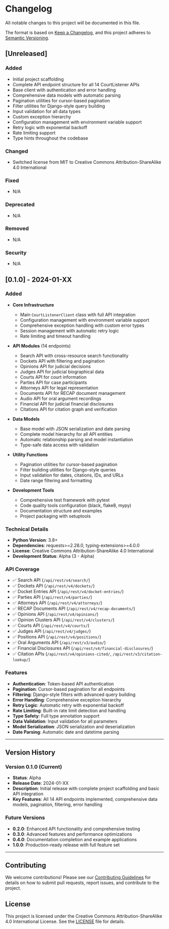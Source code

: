 # Changelog

All notable changes to this project will be documented in this file.

The format is based on [Keep a Changelog](https://keepachangelog.com/en/1.0.0/),
and this project adheres to [Semantic Versioning](https://semver.org/spec/v2.0.0.html).

## [Unreleased]

### Added
- Initial project scaffolding
- Complete API endpoint structure for all 14 CourtListener APIs
- Base client with authentication and error handling
- Comprehensive data models with automatic parsing
- Pagination utilities for cursor-based pagination
- Filter utilities for Django-style query building
- Input validation for all data types
- Custom exception hierarchy
- Configuration management with environment variable support
- Retry logic with exponential backoff
- Rate limiting support
- Type hints throughout the codebase

### Changed
- Switched license from MIT to Creative Commons Attribution-ShareAlike 4.0 International

### Fixed
- N/A

### Deprecated
- N/A

### Removed
- N/A

### Security
- N/A

## [0.1.0] - 2024-01-XX

### Added
- **Core Infrastructure**
  - Main `CourtListenerClient` class with full API integration
  - Configuration management with environment variable support
  - Comprehensive exception handling with custom error types
  - Session management with automatic retry logic
  - Rate limiting and timeout handling

- **API Modules** (14 endpoints)
  - Search API with cross-resource search functionality
  - Dockets API with filtering and pagination
  - Opinions API for judicial decisions
  - Judges API for judicial biographical data
  - Courts API for court information
  - Parties API for case participants
  - Attorneys API for legal representation
  - Documents API for RECAP document management
  - Audio API for oral argument recordings
  - Financial API for judicial financial disclosures
  - Citations API for citation graph and verification

- **Data Models**
  - Base model with JSON serialization and date parsing
  - Complete model hierarchy for all API entities
  - Automatic relationship parsing and model instantiation
  - Type-safe data access with validation

- **Utility Functions**
  - Pagination utilities for cursor-based pagination
  - Filter building utilities for Django-style queries
  - Input validation for dates, citations, IDs, and URLs
  - Date range filtering and formatting

- **Development Tools**
  - Comprehensive test framework with pytest
  - Code quality tools configuration (black, flake8, mypy)
  - Documentation structure and examples
  - Project packaging with setuptools

### Technical Details
- **Python Version**: 3.8+
- **Dependencies**: requests>=2.28.0, typing-extensions>=4.0.0
- **License**: Creative Commons Attribution-ShareAlike 4.0 International
- **Development Status**: Alpha (3 - Alpha)

### API Coverage
- ✅ Search API (`/api/rest/v4/search/`)
- ✅ Dockets API (`/api/rest/v4/dockets/`)
- ✅ Docket Entries API (`/api/rest/v4/docket-entries/`)
- ✅ Parties API (`/api/rest/v4/parties/`)
- ✅ Attorneys API (`/api/rest/v4/attorneys/`)
- ✅ RECAP Documents API (`/api/rest/v4/recap-documents/`)
- ✅ Opinions API (`/api/rest/v4/opinions/`)
- ✅ Opinion Clusters API (`/api/rest/v4/clusters/`)
- ✅ Courts API (`/api/rest/v4/courts/`)
- ✅ Judges API (`/api/rest/v4/judges/`)
- ✅ Positions API (`/api/rest/v4/positions/`)
- ✅ Oral Arguments API (`/api/rest/v3/audio/`)
- ✅ Financial Disclosures API (`/api/rest/v4/financial-disclosures/`)
- ✅ Citation APIs (`/api/rest/v4/opinions-cited/`, `/api/rest/v3/citation-lookup/`)

### Features
- **Authentication**: Token-based API authentication
- **Pagination**: Cursor-based pagination for all endpoints
- **Filtering**: Django-style filters with advanced query building
- **Error Handling**: Comprehensive exception hierarchy
- **Retry Logic**: Automatic retry with exponential backoff
- **Rate Limiting**: Built-in rate limit detection and handling
- **Type Safety**: Full type annotation support
- **Data Validation**: Input validation for all parameters
- **Model Serialization**: JSON serialization and deserialization
- **Date Parsing**: Automatic date and datetime parsing

---

## Version History

### Version 0.1.0 (Current)
- **Status**: Alpha
- **Release Date**: 2024-01-XX
- **Description**: Initial release with complete project scaffolding and basic API integration
- **Key Features**: All 14 API endpoints implemented, comprehensive data models, pagination, filtering, error handling

### Future Versions
- **0.2.0**: Enhanced API functionality and comprehensive testing
- **0.3.0**: Advanced features and performance optimizations
- **0.4.0**: Documentation completion and example applications
- **1.0.0**: Production-ready release with full feature set

---

## Contributing

We welcome contributions! Please see our [Contributing Guidelines](CONTRIBUTING.md) for details on how to submit pull requests, report issues, and contribute to the project.

## License

This project is licensed under the Creative Commons Attribution-ShareAlike 4.0 International License. See the [LICENSE](LICENSE) file for details. 